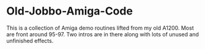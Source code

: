 # Old-Jobbo-Amiga-Code
This is a collection of Amiga demo routines lifted from my old A1200. Most are front around 95-97. Two intros are in there along with lots of unused and unfinished effects.
